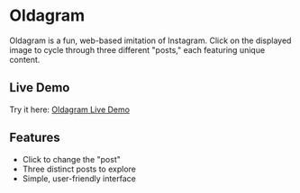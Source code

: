# Oldagram

Oldagram is a fun, web-based imitation of Instagram. Click on the displayed image to cycle through three different "posts," each featuring unique content.

## Live Demo
Try it here: [Oldagram Live Demo](https://aglen-oldagram.netlify.app/)

## Features
- Click to change the "post"
- Three distinct posts to explore
- Simple, user-friendly interface
